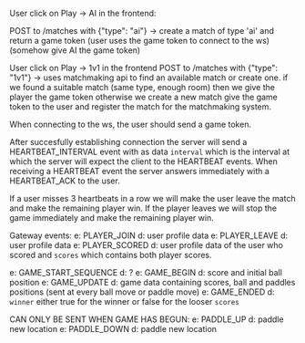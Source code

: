 User click on Play -> AI in the frontend:

POST to /matches with {"type": "ai"} -> create a match of type 'ai' and return a game token
(user uses the game token to connect to the ws)
(somehow give AI the game token)

User click on Play -> 1v1 in the frontend
POST to /matches with {"type": "1v1"} -> uses matchmaking api to find an available match or create one.
if we found a suitable match (same type, enough room) then we give the player the game token otherwise
we create a new match give the game token to the user and register the match for the matchmaking system.

When connecting to the ws, the user should send a game token.

After succesfully establishing connection the server will send a HEARTBEAT_INTERVAL event with as data `interval` which is the interval
at which the server will expect the client to the HEARTBEAT events. When receiving a HEARTBEAT event the server answers immediately
with a HEARTBEAT_ACK to the user.

If a user misses 3 heartbeats in a row we will make the user leave the match and make the remaining player win.
If the player leaves we will stop the game immediately and make the remaining player win.

Gateway events:
e: PLAYER_JOIN d: user profile data
e: PLAYER_LEAVE d: user profile data
e: PLAYER_SCORED d: user profile data of the user who scored and `scores` which contains both player scores.

e: GAME_START_SEQUENCE d: ?
e: GAME_BEGIN d: score and initial ball position
e: GAME_UPDATE d: game data containing scores, ball and paddles positions (sent at every ball move or paddle move)
e: GAME_ENDED d: `winner` either true for the winner or false for the looser `scores`

CAN ONLY BE SENT WHEN GAME HAS BEGUN:
e: PADDLE_UP d: paddle new location
e: PADDLE_DOWN d: paddle new location